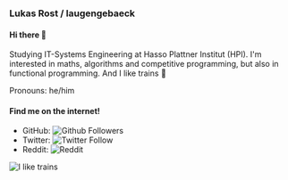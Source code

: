 ### Lukas Rost / laugengebaeck
#### Hi there 👋
Studying IT-Systems Engineering at Hasso Plattner Institut (HPI). I'm interested in maths, algorithms and competitive programming, but also in functional programming. And I like trains :train2:

Pronouns: he/him

#### Find me on the internet!
* GitHub: ![Github Followers](https://img.shields.io/github/followers/laugengebaeck?style=social)
* Twitter: ![Twitter Follow](https://img.shields.io/twitter/follow/_laugengebaeck?style=social)
* Reddit: ![Reddit](https://img.shields.io/reddit/user-karma/combined/laugengebaeck42?style=social)

![I like trains](https://tenor.com/uKn1.gif)

<!--
**laugengebaeck/laugengebaeck** is a ✨ _special_ ✨ repository because its `README.md` (this file) appears on your GitHub profile.

Here are some ideas to get you started:

- 🔭 I’m currently working on ...
- 🌱 I’m currently learning ...
- 👯 I’m looking to collaborate on ...
- 🤔 I’m looking for help with ...
- 💬 Ask me about ...
- 📫 How to reach me: ...
- 😄 Pronouns: ...
- ⚡ Fun fact: ...
-->
